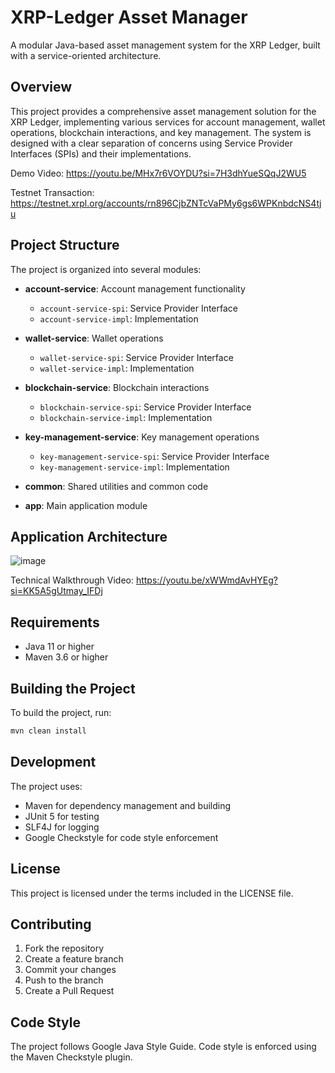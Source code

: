 # XRP-Ledger Asset Manager

A modular Java-based asset management system for the XRP Ledger, built with a service-oriented architecture.

## Overview

This project provides a comprehensive asset management solution for the XRP Ledger, implementing various services for account management, wallet operations, blockchain interactions, and key management. The system is designed with a clear separation of concerns using Service Provider Interfaces (SPIs) and their implementations.

Demo Video: https://youtu.be/MHx7r6VOYDU?si=7H3dhYueSQqJ2WU5

Testnet Transaction: https://testnet.xrpl.org/accounts/rn896CjbZNTcVaPMy6gs6WPKnbdcNS4tju


## Project Structure

The project is organized into several modules:

- **account-service**: Account management functionality
  - `account-service-spi`: Service Provider Interface
  - `account-service-impl`: Implementation

- **wallet-service**: Wallet operations
  - `wallet-service-spi`: Service Provider Interface
  - `wallet-service-impl`: Implementation

- **blockchain-service**: Blockchain interactions
  - `blockchain-service-spi`: Service Provider Interface
  - `blockchain-service-impl`: Implementation

- **key-management-service**: Key management operations
  - `key-management-service-spi`: Service Provider Interface
  - `key-management-service-impl`: Implementation

- **common**: Shared utilities and common code
- **app**: Main application module

## Application Architecture
![image](https://github.com/user-attachments/assets/3b3b9e76-2427-4a1c-9389-929f5e7c64af)


Technical Walkthrough Video: https://youtu.be/xWWmdAvHYEg?si=KK5A5gUtmay_IFDj

## Requirements

- Java 11 or higher
- Maven 3.6 or higher

## Building the Project

To build the project, run:

```bash
mvn clean install
```

## Development

The project uses:
- Maven for dependency management and building
- JUnit 5 for testing
- SLF4J for logging
- Google Checkstyle for code style enforcement

## License

This project is licensed under the terms included in the LICENSE file.

## Contributing

1. Fork the repository
2. Create a feature branch
3. Commit your changes
4. Push to the branch
5. Create a Pull Request

## Code Style

The project follows Google Java Style Guide. Code style is enforced using the Maven Checkstyle plugin.
